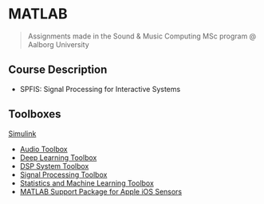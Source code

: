 # MATLAB
> Assignments made in the Sound & Music Computing MSc program @ Aalborg University

## Course Description
- SPFIS: Signal Processing for Interactive Systems

## Toolboxes
[Simulink]([https://www.example.com](https://se.mathworks.com/help/simulink/index.html?searchHighlight=simulink&s_tid=srchtitle_simulink_1))
- [Audio Toolbox]([https://www.example.com](https://se.mathworks.com/help/audio/index.html?searchHighlight=audio%20toolbox&s_tid=srchtitle_audio%2520toolbox_1))
- [Deep Learning Toolbox]([https://www.example.com](https://se.mathworks.com/help/deeplearning/index.html?searchHighlight=audio%20toolbox&s_tid=srchtitle_audio%2520toolbox_3))
- [DSP System Toolbox]([https://www.example.com](https://se.mathworks.com/help/dsp/index.html?searchHighlight=audio%20toolbox&s_tid=srchtitle_audio%2520toolbox_4))
- [Signal Processing Toolbox]([https://www.example.com](https://se.mathworks.com/help/signal/index.html?searchHighlight=signal%20processing%20toolbox&s_tid=srchtitle_signal%20processing%20toolbox_1))
- [Statistics and Machine Learning Toolbox]([https://www.example.com](https://se.mathworks.com/help/stats/index.html?searchHighlight=Statistics%20and%20machine%20learning%20toolbox&s_tid=srchtitle_Statistics%20and%20machine%20learning%20toolbox_1))
- [MATLAB Support Package for Apple iOS Sensors]([https://www.example.com](https://se.mathworks.com/matlabcentral/fileexchange/51235-matlab-support-package-for-apple-ios-sensors?s_tid=srchtitle_MATLAB%20support%20package%20for%20apple%20ios%20sensors_1))
